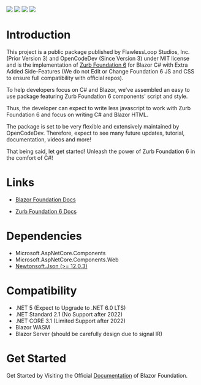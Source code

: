 ![](https://img.shields.io/badge/License-MIT-blueviolet)
![](https://img.shields.io/badge/Foundation-6.6.3-blue)
![](https://img.shields.io/nuget/v/Fl.Blazor.Foundation?label=Latest)
![](https://img.shields.io/nuget/dt/Fl.Blazor.Foundation?label=Downloads)

# Introduction 
This project is a public package published by FlawlessLoop Studios, Inc. (Prior Version 3) and OpenCodeDev (Since Version 3) under MIT license and is the implementation of [Zurb Foundation 6](https://get.foundation/index.html) for Blazor C# with Extra Added Side-Features (We do not Edit or Change Foundation 6 JS and CSS to ensure full compatibility with official repos).

To help developers focus on C# and Blazor, we've assembled an easy to use package featuring Zurb Foundation 6 components' script and style. 

Thus, the developer can expect to write less javascript to work with Zurb Foundation 6 and focus on writing C# and Blazor HTML.

The package is set to be very flexible and extensively maintained by OpenCodeDev. Therefore, expect to see many future updates, tutorial, documentation, videos and more!

That being said, let get started! Unleash the power of Zurb Foundation 6 in the comfort of C#!


# Links
* [Blazor Foundation Docs](https://foundation.opencodedev.com/doc)

* [Zurb Foundation 6 Docs](https://get.foundation/sites/docs/)

# Dependencies
- Microsoft.AspNetCore.Components
- Microsoft.AspNetCore.Components.Web
- [Newtonsoft.Json (>= 12.0.3)](https://www.nuget.org/packages/Newtonsoft.Json/)

# Compatibility
- .NET 5 (Expect to Upgrade to .NET 6.0 LTS)
- .NET Standard 2.1 (No Support after 2022)
- .NET CORE 3.1 (Limited Support after 2022)
- Blazor WASM
- Blazor Server (should be carefully design due to signal IR)

# Get Started
Get Started by Visiting the Official [Documentation](https://foundation.opencodedev.com/) of Blazor Foundation.